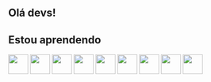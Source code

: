## Olá devs! 
## Estou aprendendo
<img loading="lazy" src="https://cdn.jsdelivr.net/gh/devicons/devicon/icons/java/java-original.svg"
          width="40" height="40"/> 
          <img loading="lazy" src="https://cdn.jsdelivr.net/gh/devicons/devicon/icons/linux/linux-original.svg" 
                    width="40" height="40"/>
<img src="https://cdn.jsdelivr.net/gh/devicons/devicon@latest/icons/html5/html5-plain-wordmark.svg" 
          width="40" height="40"/>
<img src="https://cdn.jsdelivr.net/gh/devicons/devicon@latest/icons/javascript/javascript-original.svg"
          width="40" height="40"/>
<img src="https://cdn.jsdelivr.net/gh/devicons/devicon@latest/icons/mysql/mysql-original-wordmark.svg" 
          width="40" height="40"/>
<img src="https://cdn.jsdelivr.net/gh/devicons/devicon@latest/icons/postman/postman-original.svg" 
          width="40" height="40"/>
<img src="https://cdn.jsdelivr.net/gh/devicons/devicon@latest/icons/python/python-original.svg" 
          width="40" height="40"/>
<img src="https://cdn.jsdelivr.net/gh/devicons/devicon@latest/icons/typescript/typescript-original.svg" 
          width="40" height="40"/>
<img src="https://cdn.jsdelivr.net/gh/devicons/devicon@latest/icons/vscode/vscode-original.svg" width="40" height="40"/>
          
